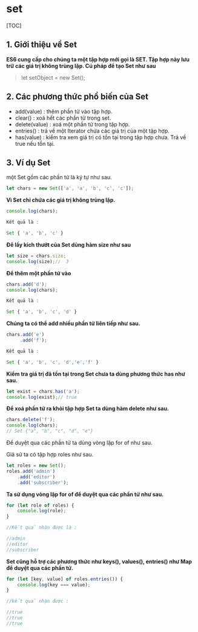 # set 

[TOC]

## 1. Giới thiệu về Set 

**ES6 cung cấp cho chúng ta một tập hợp mới gọi là SET. Tập hợp này lưu trữ các giá trị không trùng lặp. Cú pháp để tạo Set như sau**

> let setObject = new Set();

## 2. Các phương thức phổ biến của Set

- add(value) : thêm phần tử vào tập hợp.
- clear() : xoá hết các phần tử trong set.
- delete(value) : xoá một phần tử trong tập hợp.
- entries() : trả về một Iterator chứa các giá trị của một tập hợp.
- has(value) : kiểm tra xem giá trị có tồn tại trong tập hợp chưa. Trả về true nếu tồn tại.

## **3. Ví dụ Set**

một Set gồm các phần tử là ký tự như sau.

```js
let chars = new Set(['a', 'a', 'b', 'c', 'c']);
```

**Vì Set chỉ chứa các giá trị không trùng lặp.** 

```js
console.log(chars);

Kết quả là :

Set { 'a', 'b', 'c' }
```

**Để lấy kích thướt của Set dùng hàm size như sau**

```js
let size = chars.size;
console.log(size);//  3
```

**Để thêm một phần tử vào**

```js
chars.add('d');
console.log(chars);

Kết quả là :

Set { 'a', 'b', 'c', 'd' }
```

**Chúng ta có thể add nhiều phần tử liên tiếp như sau.**

```js
chars.add('e')
     .add('f');

Kết quả là :

Set { 'a', 'b', 'c', 'd','e','f' }
```

**Kiểm tra giá trị đã tồn tại trong Set chưa ta dùng phương thức has như sau.**

```js
let exist = chars.has('a'); 
console.log(exist);// true 
```

**Để xoá phần tử ra khỏi tập hợp Set ta dùng hàm delete như sau.**

```js
chars.delete('f'); 
console.log(chars); 
// Set {"a", "b", "c", "d", "e"} 
```

Để duyệt qua các phần tử ta dùng vòng lặp for of như sau.

Giả sử ta có tập hợp roles như sau.

```js
let roles = new Set();
roles.add('admin')
    .add('editor')
    .add('subscriber');
```

**Ta sử dụng vòng lặp for of để duyệt qua các phần tử như sau.**

```js
for (let role of roles) {
    console.log(role);
}

//Kết quả nhận được là : 

//admin
//editor
//subscriber
```

**Set cũng hỗ trợ các phương thức như keys(), values(), entries() như Map để duyệt qua các phần tử.**

```js
for (let [key, value] of roles.entries()) {
    console.log(key === value);
}

//kết quả nhận được :

//true
//true
//true
```

